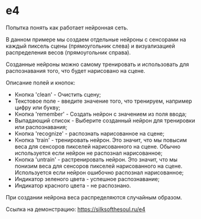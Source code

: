 # e4

Попытка понять как работает нейронная сеть.

В данном примере мы создаем отдельные нейроны с сенсорами на каждый пиксель сцены (прямоугольник слева) и визуализацией распределения весов (прямоугольник справа).

Созданные нейроны можно самому тренировать и использовать для распознавания того, что будет нарисовано на сцене.

Описание полей и кнопок:

-   Кнопка 'clean' - Очистить сцену;
-   Текстовое поле - введите значение того, что тренируем, например цифру или букву;
-   Кнопка 'remember' - Создать нейрон с значением из поля ввода;
-   Выпадающий список - Выберите созданный нейрон для тренировки или распознавания;
-   Кнопка 'recognize' - распознать нарисованное на сцене;
-   Кнопка 'train' - тренировать нейрон. Это значит, что мы повысим веса для сенсоров пикселей нарисованного на сцене. Обычно используется если нейрон не распознал нарисованное;
-   Кнопка 'untrain' - растренировать нейрон. Это значит, что мы понизим веса для сенсоров пикселей нарисованного на сцене. Используется если нейрон ошибочно распознал нарисованное;
-   Индикатор зеленого цвета - успешное распознавание;
-   Индикатор красного цвета - не распознано.


При создании нейрона веса распределяются случайным образом.

Ссылка на демонстрацию: https://silksofthesoul.ru/e4

